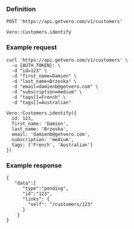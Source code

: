 ### Definition

<pre class="bash"><code>POST 'https://api.getvero.com/v1/customers'</code></pre>

<pre class="ruby"><code>Vero::Customers.identify</code></pre>

### Example request

<pre class="bash"><code>curl 'https://api.getvero.com/v1/customers' \
  -u {AUTH_TOKEN}: \
  -d "id=123" \
  -d "first_name=Damien" \
  -d "last_name=Brzoska" \
  -d "email=damienb@getvero.com" \
  -d "subscription=medium" \
  -d "tags[]=French" \
  -d "tags[]=Australian"</code></pre>

<pre class="ruby"><code>Vero::Customers.identify({
  id: 123,
  first_name: 'Damien',
  last_name: 'Brzoska',
  email: 'damienb@getvero.com',
  subscription: 'medium',
  tags: ['French', 'Australian']
})</code></pre>

### Example response

<pre class="all"><code class="json">{
   "data":{
      "type":"pending",
      "id":"123",
      "links": {
        "self": "/customers/123"
      }
    }
}</code></pre>